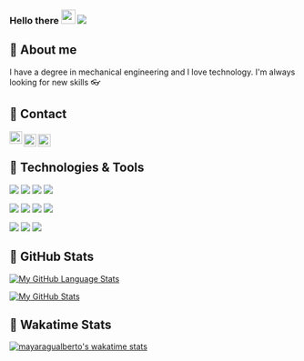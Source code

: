 ### Hello there <img src="https://media.giphy.com/media/hvRJCLFzcasrR4ia7z/giphy.gif" width="25px"> ![](https://visitor-badge.glitch.me/badge?page_id=mayaragualberto.mayaragualberto)

## :woman: About me                
I have a degree in mechanical engineering and I love technology. I'm always looking for new skills :eyeglasses: 

## 📲 Contact
<a href="https://discord.com/channels/@me">
  <img align="left" alt="MayaraGualberto Discord" width="22px" src="https://raw.githubusercontent.com/peterthehan/peterthehan/master/assets/discord.svg" />
</a>

### <a href="https://twitter.com/srtagualberto">
  <img align="left" alt="MayaraGualberto | Twitter" width="22px" src="https://raw.githubusercontent.com/peterthehan/peterthehan/master/assets/twitter.svg" />
</a>

### <a href="https://www.linkedin.com/in/mayara-gualberto-70b96a118/">
  <img align="left" alt="MayaraGualberto LinkedIN" width="22px" src="https://raw.githubusercontent.com/peterthehan/peterthehan/master/assets/linkedin.svg" />
</a> 

<br />

## 🔧 Technologies & Tools
![](https://img.shields.io/badge/Code-Python-blue)
![](https://img.shields.io/badge/Code-Java-blue)
![](https://img.shields.io/badge/Code-C++-blue)
![](https://img.shields.io/badge/Code-C%23-blue)

![](https://img.shields.io/badge/Design-SolidWorks-yellow)
![](https://img.shields.io/badge/Design-Inventor-yellow)
![](https://img.shields.io/badge/Design-Fusion360-yellow)
![](https://img.shields.io/badge/Design-AutoCAD-yellow)

![](https://img.shields.io/badge/Draw-Illustrator-orange)
![](https://img.shields.io/badge/Draw-Photoshop-orange)
![](https://img.shields.io/badge/Draw-GIMP-orange)

## :memo: GitHub Stats

[![My GitHub Language Stats](https://github-readme-stats.vercel.app/api/top-langs/?username=mayaragualberto&langs_count=5&theme=tokyonight)]()

[![My GitHub Stats](https://github-readme-stats.vercel.app/api/?username=mayaragualberto&count_private=true&theme=tokyonight&showicons=true)]()

## :memo: Wakatime Stats
<!--START_SECTION:waka-->
[![mayaragualberto's wakatime stats](https://github-readme-stats.vercel.app/api/wakatime?username=mayaragualberto)]()
<!--END_SECTION:waka-->

<!--
**mayaragualberto/mayaragualberto** is a ✨ _special_ ✨ repository because its `README.md` (this file) appears on your GitHub profile.

Here are some ideas to get you started:

- 🔭 I’m currently working on ...
- 🌱 I’m currently learning ...
- 👯 I’m looking to collaborate on ...
- 🤔 I’m looking for help with ...
- 💬 Ask me about ...
- 📫 How to reach me: ...
- 😄 Pronouns: ...
- ⚡ Fun fact: ...
-->
